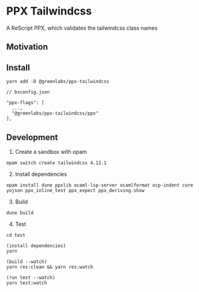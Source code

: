# PPX Tailwindcss

A ReScript PPX, which validates the tailwindcss class names

## Motivation

## Install

```
yarn add -D @greenlabs/ppx-tailwindcss
```

```
// bsconfig.json

"ppx-flags": [
  ...,
  "@greenlabs/ppx-tailwindcss/ppx"
],
```

## Development

1. Create a sandbox with opam

```
opam switch create tailwindcss 4.12.1
```

2. Install dependencies

```
opam install dune ppxlib ocaml-lsp-server ocamlformat ocp-indent core yojson ppx_inline_test ppx_expect ppx_deriving.show
```

3. Build

```
dune build
```

4. Test

```
cd test

(install dependencies)
yarn

(build --watch)
yarn res:clean && yarn res:watch

(run test --watch)
yarn test:watch
```

